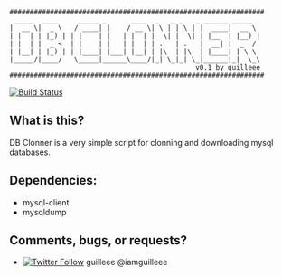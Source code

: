 ```
###############################################################
 _____  ____     _____ _      ____  _   _ _   _ ______ _____   
|  __ \|  _ \   / ____| |    / __ \| \ | | \ | |  ____|  __ \  
| |  | | |_) | | |    | |   | |  | |  \| |  \| | |__  | |__) | 
| |  | |  _ <  | |    | |   | |  | | .   | .   |  __| |  _  /  
| |__| | |_) | | |____| |___| |__| | |\  | |\  | |____| | \ \  
|_____/|____/   \_____|______\____/|_| \_|_| \_|______|_|  \_\ 
                                              v0.1 by guilleee 
###############################################################
```
[![Build Status]()]()

What is this?
-------------
DB Clonner is a very simple script for clonning and downloading mysql databases.

Dependencies:
-------------
* mysql-client
* mysqldump

Comments, bugs, or requests?
----------------------------
* [![Twitter Follow](https://img.shields.io/twitter/follow/iamguilleee.svg?style=social&label=Follow)](https://twitter.com/iamguilleee) guilleee @iamguilleee
